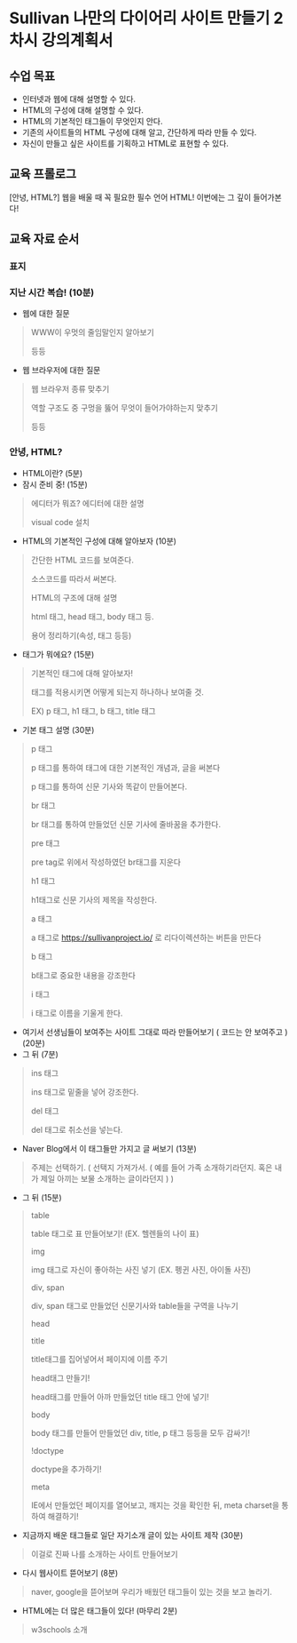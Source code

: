 # Sullivan 나만의 다이어리 사이트 만들기 2차시 강의계획서

## 수업 목표

- 인터넷과 웹에 대해 설명할 수 있다.
- HTML의 구성에 대해 설명할 수 있다.
- HTML의 기본적인 태그들이 무엇인지 안다.
- 기존의 사이트들의 HTML 구성에 대해 알고, 간단하게 따라 만들 수 있다.
- 자신이 만들고 싶은 사이트를 기획하고 HTML로 표현할 수 있다.

## 교육 프롤로그

[안녕, HTML?]
웹을 배울 때 꼭 필요한 필수 언어 HTML!
이번에는 그 깊이 들어가본다!

## 교육 자료 순서

### 표지

### 지난 시간 복습! (10분)

- 웹에 대한 질문

> WWW이 우멋의 줄임말인지 알아보기
>
> 등등

- 웹 브라우저에 대한 질문

> 웹 브라우저 종류 맞추기
>
> 역할 구조도 중 구멍을 뚫어 무엇이 들어가야하는지 맞추기
>
> 등등

### 안녕, HTML? 

- HTML이란? (5분)
- 잠시 준비 중! (15분)

> 에디터가 뭐죠? 에디터에 대한 설명
>
> visual code 설치

- HTML의 기본적인 구성에 대해 알아보자 (10분)

> 간단한 HTML 코드를 보여준다.
>
> 소스코드를 따라서 써본다.
>
> HTML의 구조에 대해 설명
>
> html 태그, head 태그, body 태그 등.
>
> 용어 정리하기(속성, 태그 등등)

- 태그가 뭐에요? (15분)

> 기본적인 태그에 대해 알아보자!
>
> 태그를 적용시키면 어떻게 되는지 하나하나 보여줄 것.
>
> EX) p 태그, h1 태그, b 태그, title 태그

- 기본 태그 설명 (30분)

> p 태그
>
> p 태그를 통하여 태그에 대한 기본적인 개념과, 글을 써본다
>
> p 태그를 통하여 신문 기사와 똑같이 만들어본다.
>
> br 태그
>
> br 태그를 통하여 만들었던 신문 기사에 줄바꿈을 추가한다.
>
> pre 태그
>
> pre tag로 위에서 작성하였던 br태그를 지운다
>
> h1 태그
>
> h1태그로 신문 기사의 제목을 작성한다.
>
> a 태그
>
> a 태그로 https://sullivanproject.io/ 로 리다이렉션하는 버튼을 만든다
>
> b 태그
>
> b태그로 중요한 내용을 강조한다
>
> i 태그
>
> i 태그로 이름을 기울게 한다.

- 여기서 선생님들이 보여주는 사이트 그대로 따라 만들어보기 ( 코드는 안 보여주고 ) (20분)
- 그 뒤 (7분)

> ins 태그
>
> ins 태그로 밑줄을 넣어 강조한다.
>
> del 태그
>
> del 태그로 취소선을 넣는다.

- Naver Blog에서 이 태그들만 가지고 글 써보기 (13분)

> 주제는 선택하기. ( 선택지 가져가서. ( 예를 들어 가족 소개하기라던지. 혹은 내가 제일 아끼는 보물 소개하는 글이라던지 ) )

- 그 뒤 (15분)

> table
>
> table 태그로 표 만들어보기! (EX. 헬렌들의 나이 표)
>
> img
>
> img 태그로 자신이 좋아하는 사진 넣기 (EX. 펭귄 사진, 아이돌 사진)
>
> div, span
>
> div, span 태그로 만들었던 신문기사와 table들을 구역을 나누기
>
> head
>
> title
>
> title태그를 집어넣어서 페이지에 이름 주기
>
> head태그 만들기!
>
> head태그를 만들어 아까 만들었던 title 태그 안에 넣기!
>
> body
>
> body 태그를 만들어 만들었던 div, title, p 태그 등등을 모두 감싸기!
>
> !doctype
>
> doctype을 추가하기!
>
> meta
>
> IE에서 만들었던 페이지를 열어보고, 깨지는 것을 확인한 뒤, meta charset을 통하여 해결하기!

- 지금까지 배운 태그들로 일단 자기소개 글이 있는 사이트 제작 (30분)

> 이걸로 진짜 나를 소개하는 사이트 만들어보기

- 다시 웹사이트 뜯어보기 (8분)

> naver, google을 뜯어보며 우리가 배웠던 태그들이 있는 것을 보고 놀라기.

- HTML에는 더 많은 태그들이 있다! (마무리 2분)

> w3schools 소개